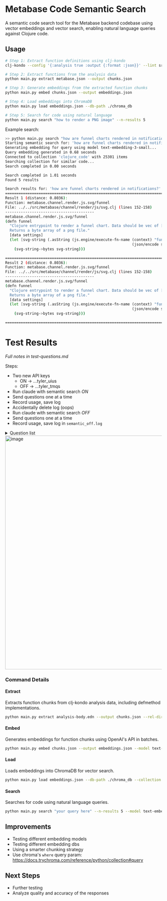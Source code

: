 # Metabase Code Semantic Search

A semantic code search tool for the Metabase backend codebase using vector embeddings and vector search, enabling natural language queries against Clojure code.

## Usage

```bash
# Step 1: Extract function definitions using clj-kondo
clj-kondo --config '{:analysis true :output {:format :json}}' --lint src/metabase/ > metabase.json

# Step 2: Extract functions from the analysis data
python main.py extract metabase.json --output chunks.json

# Step 3: Generate embeddings from the extracted function chunks
python main.py embed chunks.json --output embeddings.json

# Step 4: Load embeddings into ChromaDB
python main.py load embeddings.json --db-path ./chroma_db

# Step 5: Search for code using natural language
python main.py search "how to render a PNG image" --n-results 5
```


Example search:
```bash
>> python main.py search "how are funnel charts rendered in notifications?"
Starting semantic search for: 'how are funnel charts rendered in notifications?'
Generating embedding for query using model text-embedding-3-small...
Query embedding generated in 0.68 seconds
Connected to collection 'clojure_code' with 25301 items
Searching collection for similar code...
Search completed in 0.00 seconds

Search completed in 1.01 seconds
Found 5 results

Search results for: 'how are funnel charts rendered in notifications?'
================================================================================
Result 1 (distance: 0.8036):
Function: metabase.channel.render.js.svg/funnel
File: ../../src/metabase/channel/render/js/svg.clj (lines 152-158)
----------------------------------------
metabase.channel.render.js.svg/funnel
(defn funnel
  "Clojure entrypoint to render a funnel chart. Data should be vec of [[Step Measure]] where Step is {:name name :format format-options} and Measure is {:format format-options} and you go and look to frontend/src/metabase/static-viz/components/FunnelChart/types.ts for the actual format options.
  Returns a byte array of a png file."
  [data settings]
  (let [svg-string (.asString (js.engine/execute-fn-name (context) "funnel" (json/encode data)
                                                         (json/encode settings)))]
    (svg-string->bytes svg-string)))

================================================================================
Result 2 (distance: 0.8036):
Function: metabase.channel.render.js.svg/funnel
File: ../../src/metabase/channel/render/js/svg.clj (lines 152-158)
----------------------------------------
metabase.channel.render.js.svg/funnel
(defn funnel
  "Clojure entrypoint to render a funnel chart. Data should be vec of [[Step Measure]] where Step is {:name name :format format-options} and Measure is {:format format-options} and you go and look to frontend/src/metabase/static-viz/components/FunnelChart/types.ts for the actual format options.
  Returns a byte array of a png file."
  [data settings]
  (let [svg-string (.asString (js.engine/execute-fn-name (context) "funnel" (json/encode data)
                                                         (json/encode settings)))]
    (svg-string->bytes svg-string)))

================================================================================
```

# Test Results
_Full notes in test-questions.md_


Steps:
  - Two new API keys
    - ON -> ...tyler_uius
    - OFF -> ...tyler_tmqs
  - Run claude with semantic search *ON*
  - Send questions one at a time
  - Record usage, save log
  - Accidentally delete log (oops)
  - Run claude with semantic search *OFF*
  - Send questions one at a time
  - Record usage, save log in `semantic_off.log`

<details>
  <summary>Question list</summary>
  
1. How does Metabase handle database connection pooling?
2. What's the process for rendering dashboard cards in PDF exports?
3. How does Metabase implement caching for query results?
4. How does the authentication system handle JWT tokens?
5. How are database permissions enforced in the query processor?
6. What's the implementation of data sandboxing in Metabase?
7. How does Metabase handle timezone conversions for queries?
8. What's the process for scheduling and sending dashboard subscriptions?
9. How does Metabase implement custom expressions in the query builder?
10. How are database driver plugins loaded at runtime?
11. What's the implementation of the audit system for tracking user actions?
12. How does Metabase handle parameter passing in embedded dashboards?
13. What's the process for syncing database metadata with Metabase?
14. How does Metabase implement native query execution with variables?
15. What's the implementation of data model persistence in Metabase?
16. How does the alert system detect and notify about threshold violations?
17. What's the architecture of the public sharing feature?
18. How does Metabase handle database-specific SQL dialects?
19. What's the process for migrating application data between versions?
20. How does Metabase implement custom geojson map visualizations on the backend?
</details>

<img width="751" alt="image" src="https://github.com/user-attachments/assets/e304abda-32d1-4e77-8b55-9bdde68ca3ce" />



### Command Details

#### Extract
Extracts function chunks from clj-kondo analysis data, including defmethod implementations.
```bash
python main.py extract analysis-body.edn --output chunks.json --rel-dir ../..
```

#### Embed
Generates embeddings for function chunks using OpenAI's API in batches.
```bash
python main.py embed chunks.json --output embeddings.json --model text-embedding-3-small --batch-size 100
```

#### Load
Loads embeddings into ChromaDB for vector search.
```bash
python main.py load embeddings.json --db-path ./chroma_db --collection clojure_code
```

#### Search
Searches for code using natural language queries.
```bash
python main.py search "your query here" --n-results 5 --model text-embedding-3-small
```

## Improvements
- Testing different embedding models
- Testing different embedding dbs
- Using a smarter chunking strategy
- Use chroma's `where` query param: https://docs.trychroma.com/reference/python/collection#query

## Next Steps

- Further testing
- Analyze quality and accuracy of the responses


